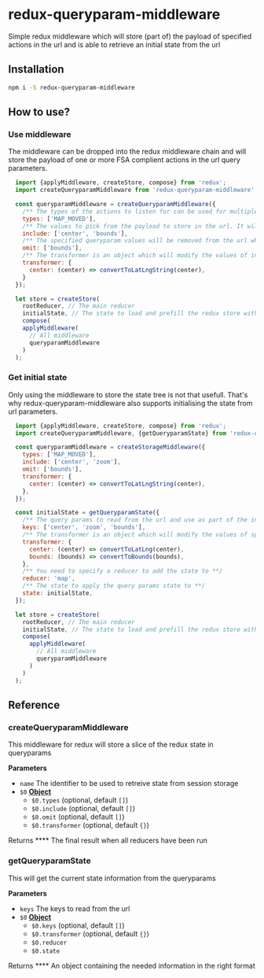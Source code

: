 # redux-queryparam-middleware

Simple redux middleware which will store (part of) the payload of specified actions in the url and is able to retrieve an initial state from the url

## Installation

```bash
npm i -S redux-queryparam-middleware
```

## How to use?

### Use middleware

The middleware can be dropped into the redux middleware chain and will store the payload of one or more FSA complient actions in the url query parameters.

```js
  import {applyMiddleware, createStore, compose} from 'redux';
  import createQueryparamMiddleware from 'redux-queryparam-middleware';

  const queryparamMiddleware = createQueryparamMiddleware({
    /** The types of the actions to listen for can be used for multiple **/
    types: ['MAP_MOVED'],
    /** The values to pick from the payload to store in the url. It will default to the entire flattened payload when nothing is specified **/
    include: ['center', 'bounds'],
    /** The specified queryparam values will be removed from the url when an action named in types is fired **/
    omit: ['bounds'],
    /** The transformer is an object which will modify the values of included parts of the payload. **/
    transformer: {
      center: (center) => convertToLatLngString(center),
    }
  });

  let store = createStore(
    rootReducer, // The main reducer
    initialState, // The state to load and prefill the redux store with
    compose(
    applyMiddleware(
      // All middleware
      queryparamMiddleware
    )
  );
```

### Get initial state

Only using the middleware to store the state tree is not that usefull. That's why redux-queryparam-middleware also supports initialising the state from url parameters.

```js
  import {applyMiddleware, createStore, compose} from 'redux';
  import createQueryparamMiddleware, {getQueryparamState} from 'redux-queryparam-middleware';

  const queryparamMiddleware = createStorageMiddleware({
    types: ['MAP_MOVED'],
    include: ['center', 'zoom'],
    omit: ['bounds'],
    transformer: {
      center: (center) => convertToLatLngString(center),
    },
  });

  const initialState = getQueryparamState({
    /** The query params to read from the url and use as part of the initialState **/
    keys: ['center', 'zoom', 'bounds'],
    /** The transformer is an object which will modify the values of specific query  params **/
    transformer: {
      center: (center) => convertToLatLng(center),
      bounds: (bounds) => convertToBounds(bounds),
    },
    /** You need to specify a reducer to add the state to **/
    reducer: 'map',
    /** The state to apply the query params state to **/
    state: initialState,
  });

  let store = createStore(
    rootReducer, // The main reducer
    initialState, // The state to load and prefill the redux store with
    compose(
      applyMiddleware(
        // All middleware
        queryparamMiddleware
      )
    )
  );
```

## Reference

### createQueryparamMiddleware

This middleware for redux will store a slice of the redux state in queryparams

**Parameters**

-   `name`  The identifier to be used to retreive state from session storage
-   `$0` **[Object](https://developer.mozilla.org/en-US/docs/Web/JavaScript/Reference/Global_Objects/Object)**
    -   `$0.types`   (optional, default `[]`)
    -   `$0.include`   (optional, default `[]`)
    -   `$0.omit`   (optional, default `[]`)
    -   `$0.transformer`   (optional, default `{}`)

Returns **** The final result when all reducers have been run

### getQueryparamState

This will get the current state information from the queryparams

**Parameters**

-   `keys`  The keys to read from the url
-   `$0` **[Object](https://developer.mozilla.org/en-US/docs/Web/JavaScript/Reference/Global_Objects/Object)**
    -   `$0.keys`   (optional, default `[]`)
    -   `$0.transformer`   (optional, default `{}`)
    -   `$0.reducer`  
    -   `$0.state`  

Returns **** An object containing the needed information in the right format
